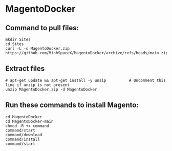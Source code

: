 # MagentoDocker

## Command to pull files:
```
mkdir Sites
cd Sites
curl -L -o MagentoDocker.zip https://github.com/MinhSpaceX/MagentoDocker/archive/refs/heads/main.zip
```

## Extract files
```
# apt-get update && apt-get install -y unzip          # Uncomment this line if unzip is not present
unzip MagentoDocker.zip -d MagentoDocker
```

## Run these commands to install Magento:
```
cd MagentoDocker
cd MagentoDocker-main
chmod -R +x command
command/start
command/download
command/install
command/start
```
